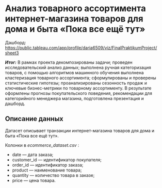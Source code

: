 # Анализ товарного ассортимента интернет-магазина товаров для дома и быта «Пока все ещё тут»
Дашборд: <https://public.tableau.com/app/profile/daria6509/viz/FinalPraktikumProject/sheet3>

***Итог:*** В рамках проекта декомпозированы задачи; проведен исследовательский анализ данных; выполнена ручная категоризация товаров, с помощью алгоритмов машинного обучения выполнена кластеризация товарного ассортимента; сформулированы и проверены статистические гипотезы; проанализированы сезонность продаж и ключевые бизнес-метрики по товарному ассортименту. В результате оформлены прогнозы покупательского поведения, рекомендации для категорийного менеджера магазина, подготовлена презентация и дашборд. 

## Описание данных

Датасет описывает транзакции интернет-магазина товаров для дома и быта «Пока все ещё тут».

Колонки в  *ecommerce_dataset.csv* :

- date — дата заказа;
- customer_id — идентификатор покупателя;
- order_id — идентификатор заказа;
- product — наименование товара;
- quantity — количество товара в заказе;
- price — цена товара.

